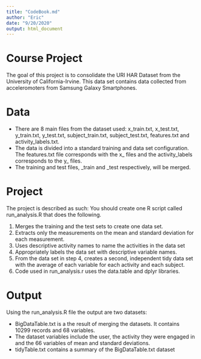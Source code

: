 ```yaml
---
title: "CodeBook.md"
author: "Eric"
date: "9/20/2020"
output: html_document
---
```



# Course Project
  The goal of this project is to consolidate the URI HAR Dataset from the University of California-Irvine. This data set contains data collected from acceleromoters from Samsung Galaxy Smartphones.

# Data
 * There are 8 main files from the dataset used:  x_train.txt, x_test.txt, y_train.txt, y_test.txt, subject_train.txt, subject_test.txt, features.txt and activity_labels.txt.
 * The data is divided into a standard training and data set configuration. The features.txt file corresponds with the x_ files and the activity_labels corresponds to the y_ files.
 * The training and test files, _train and _test respectively, will be merged.
 
# Project
 The project is described as such:
 You should create one R script called run_analysis.R that does the following.

 1. Merges the training and the test sets to create one data set.
 2. Extracts only the measurements on the mean and standard deviation for each      measurement.
 3. Uses descriptive activity names to name the activities in the data set
 4. Appropriately labels the data set with descriptive variable names.
 5. From the data set in step 4, creates a second, independent tidy data set with the average of each variable for each activity and each subject.
 6. Code used in run_analysis.r uses the data.table and dplyr libraries.
 
# Output
 Using the run_analysis.R file the output are two datasets:
 
 * BigDataTable.txt is a the result of merging the datasets. It contains 10299 records and 68 variables.
 * The dataset variables include the user, the activity they were engaged in and the 66 variables of mean and standard deviations.
 * tidyTable.txt contains a summary of the BigDataTable.txt dataset